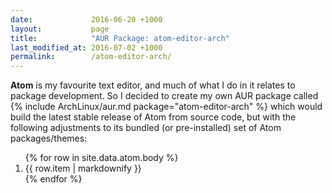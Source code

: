 ```yaml
---
date:             2016-06-20 +1000
layout:           page
title:            "AUR Package: atom-editor-arch"
last_modified_at: 2016-07-02 +1000
permalink:        /atom-editor-arch/
---
```


**Atom** is my favourite text editor, and much of what I do in it relates to package development. So I decided to create my own AUR package called {% include ArchLinux/aur.md package="atom-editor-arch" %} which would build the latest stable release of Atom from source code, but with the following adjustments to its bundled (or pre-installed) set of Atom packages/themes:

<ol>
{% for row in site.data.atom.body %}
  <li>{{ row.item | markdownify }}</li>
{% endfor %}
</ol>
